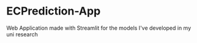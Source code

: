 # ECPrediction-App
Web Application made with Streamlit for the models I've developed in my uni research 
